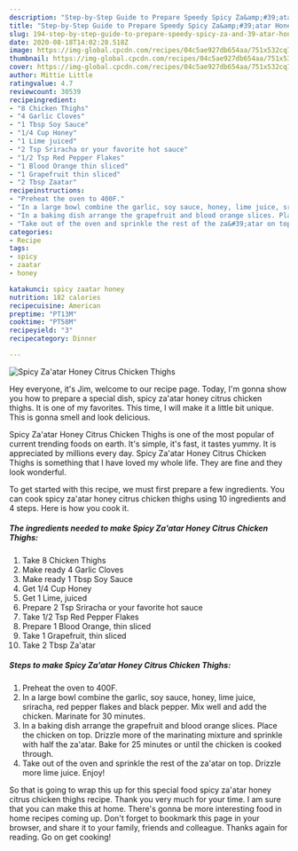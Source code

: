```yaml
---
description: "Step-by-Step Guide to Prepare Speedy Spicy Za&amp;#39;atar Honey Citrus Chicken Thighs"
title: "Step-by-Step Guide to Prepare Speedy Spicy Za&amp;#39;atar Honey Citrus Chicken Thighs"
slug: 194-step-by-step-guide-to-prepare-speedy-spicy-za-and-39-atar-honey-citrus-chicken-thighs
date: 2020-08-18T14:02:28.518Z
image: https://img-global.cpcdn.com/recipes/04c5ae927db654aa/751x532cq70/spicy-zaatar-honey-citrus-chicken-thighs-recipe-main-photo.jpg
thumbnail: https://img-global.cpcdn.com/recipes/04c5ae927db654aa/751x532cq70/spicy-zaatar-honey-citrus-chicken-thighs-recipe-main-photo.jpg
cover: https://img-global.cpcdn.com/recipes/04c5ae927db654aa/751x532cq70/spicy-zaatar-honey-citrus-chicken-thighs-recipe-main-photo.jpg
author: Mittie Little
ratingvalue: 4.7
reviewcount: 30539
recipeingredient:
- "8 Chicken Thighs"
- "4 Garlic Cloves"
- "1 Tbsp Soy Sauce"
- "1/4 Cup Honey"
- "1 Lime juiced"
- "2 Tsp Sriracha or your favorite hot sauce"
- "1/2 Tsp Red Pepper Flakes"
- "1 Blood Orange thin sliced"
- "1 Grapefruit thin sliced"
- "2 Tbsp Zaatar"
recipeinstructions:
- "Preheat the oven to 400F."
- "In a large bowl combine the garlic, soy sauce, honey, lime juice, sriracha, red pepper flakes and black pepper. Mix well and add the chicken. Marinate for 30 minutes."
- "In a baking dish arrange the grapefruit and blood orange slices. Place the chicken on top. Drizzle more of the marinating mixture and sprinkle with half the za&#39;atar. Bake for 25 minutes or until the chicken is cooked through."
- "Take out of the oven and sprinkle the rest of the za&#39;atar on top. Drizzle more lime juice. Enjoy!"
categories:
- Recipe
tags:
- spicy
- zaatar
- honey

katakunci: spicy zaatar honey 
nutrition: 182 calories
recipecuisine: American
preptime: "PT13M"
cooktime: "PT58M"
recipeyield: "3"
recipecategory: Dinner

---
```



![Spicy Za&#39;atar Honey Citrus Chicken Thighs](https://img-global.cpcdn.com/recipes/04c5ae927db654aa/751x532cq70/spicy-zaatar-honey-citrus-chicken-thighs-recipe-main-photo.jpg)

Hey everyone, it's Jim, welcome to our recipe page. Today, I'm gonna show you how to prepare a special dish, spicy za&#39;atar honey citrus chicken thighs. It is one of my favorites. This time, I will make it a little bit unique. This is gonna smell and look delicious.



Spicy Za&#39;atar Honey Citrus Chicken Thighs is one of the most popular of current trending foods on earth. It's simple, it's fast, it tastes yummy. It is appreciated by millions every day. Spicy Za&#39;atar Honey Citrus Chicken Thighs is something that I have loved my whole life. They are fine and they look wonderful.


To get started with this recipe, we must first prepare a few ingredients. You can cook spicy za&#39;atar honey citrus chicken thighs using 10 ingredients and 4 steps. Here is how you cook it.

<!--inarticleads1-->

##### The ingredients needed to make Spicy Za&#39;atar Honey Citrus Chicken Thighs:

1. Take 8 Chicken Thighs
1. Make ready 4 Garlic Cloves
1. Make ready 1 Tbsp Soy Sauce
1. Get 1/4 Cup Honey
1. Get 1 Lime, juiced
1. Prepare 2 Tsp Sriracha or your favorite hot sauce
1. Take 1/2 Tsp Red Pepper Flakes
1. Prepare 1 Blood Orange, thin sliced
1. Take 1 Grapefruit, thin sliced
1. Take 2 Tbsp Za&#39;atar




<!--inarticleads2-->

##### Steps to make Spicy Za&#39;atar Honey Citrus Chicken Thighs:

1. Preheat the oven to 400F.
1. In a large bowl combine the garlic, soy sauce, honey, lime juice, sriracha, red pepper flakes and black pepper. Mix well and add the chicken. Marinate for 30 minutes.
1. In a baking dish arrange the grapefruit and blood orange slices. Place the chicken on top. Drizzle more of the marinating mixture and sprinkle with half the za&#39;atar. Bake for 25 minutes or until the chicken is cooked through.
1. Take out of the oven and sprinkle the rest of the za&#39;atar on top. Drizzle more lime juice. Enjoy!




So that is going to wrap this up for this special food spicy za&#39;atar honey citrus chicken thighs recipe. Thank you very much for your time. I am sure that you can make this at home. There's gonna be more interesting food in home recipes coming up. Don't forget to bookmark this page in your browser, and share it to your family, friends and colleague. Thanks again for reading. Go on get cooking!

